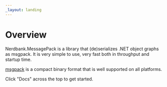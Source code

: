 ```yaml
---
_layout: landing
---
```


# Overview

Nerdbank.MessagePack is a library that (de)serializes .NET object graphs as msgpack.
It is very simple to use, very fast both in throughput and startup time.

[msgpack](https://msgpack.io/) is a compact binary format that is well supported on all platforms.

Click "Docs" across the top to get started.

